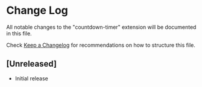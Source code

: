 # Change Log

All notable changes to the "countdown-timer" extension will be documented in this file.

Check [Keep a Changelog](http://keepachangelog.com/) for recommendations on how to structure this file.

## [Unreleased]

- Initial release